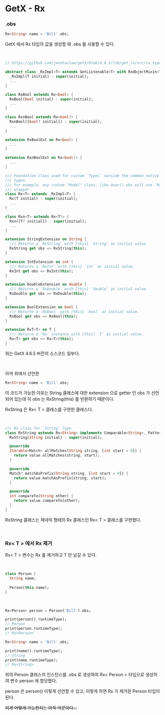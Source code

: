 # GetX - Rx

### .obs

```dart
Rx<String> name = 'Bill'.obs;
```

GetX 에서 Rx 타입의 값을 생성할 때 .obs 를 사용할 수 있다.

<br>

```dart
// https://github.com/jonataslaw/getx/blob/4.6.5/lib/get_rx/src/rx_types/rx_core/rx_impl.dart

abstract class _RxImpl<T> extends GetListenable<T> with RxObjectMixin<T> {
  _RxImpl(T initial) : super(initial);
  ...
}

class RxBool extends Rx<bool> {
  RxBool(bool initial) : super(initial);
  ...
}

class RxnBool extends Rx<bool?> {
  RxnBool([bool? initial]) : super(initial);
  ...
}

extension RxBoolExt on Rx<bool> {
  ...
}

extension RxnBoolExt on Rx<bool?> {
  ...
}

/// Foundation class used for custom `Types` outside the common native Dart
/// types.
/// For example, any custom "Model" class, like User().obs will use `Rx` as
/// wrapper.
class Rx<T> extends _RxImpl<T> {
  Rx(T initial) : super(initial);
  ...
}

class Rxn<T> extends Rx<T?> {
  Rxn([T? initial]) : super(initial);
  ...
}

extension StringExtension on String {
  /// Returns a `RxString` with [this] `String` as initial value.
  RxString get obs => RxString(this);
}

extension IntExtension on int {
  /// Returns a `RxInt` with [this] `int` as initial value.
  RxInt get obs => RxInt(this);
}

extension DoubleExtension on double {
  /// Returns a `RxDouble` with [this] `double` as initial value.
  RxDouble get obs => RxDouble(this);
}

extension BoolExtension on bool {
  /// Returns a `RxBool` with [this] `bool` as initial value.
  RxBool get obs => RxBool(this);
}

extension RxT<T> on T {
  /// Returns a `Rx` instance with [this] `T` as initial value.
  Rx<T> get obs => Rx<T>(this);
}
```

위는 GetX 4.6.5 버전의 소스코드 일부다.

<br>

아까 위에서 선언한

```dart
Rx<String> name = 'Bill'.obs;
```

이 코드가 가능한 이유는 String 클래스에 대한 extension 으로 getter 인 obs 가 선언되어 있는데 이 obs 는 RxString(this) 를 반환하기 때문이다. 

RxString 은 Rx< T > 클래스를 구현한 클래스다.

<br>

```dart
/// Rx class for `String` Type.
class RxString extends Rx<String> implements Comparable<String>, Pattern {
  RxString(String initial) : super(initial);

  @override
  Iterable<Match> allMatches(String string, [int start = 0]) {
    return value.allMatches(string, start);
  }

  @override
  Match? matchAsPrefix(String string, [int start = 0]) {
    return value.matchAsPrefix(string, start);
  }

  @override
  int compareTo(String other) {
    return value.compareTo(other);
  }
}

```

RxString 클래스는 제네릭 형태의 Rx 클래스인 Rx< T > 클래스를 구현했다.

<br>

### Rx< T > 에서 Rx 제거

Rx< T > 변수는 Rx 를 제거하고 T 만 남길 수 있다.

<br>

```dart
class Person {
  String name;
  
  Person(this.name);
}
```

<br>

```dart
Rx<Person> person = Person('Bill').obs;

print(person().runtimeType);
// Person
print(person.runtimeType);
// Rx<Person>

Rx<String> name = 'Bill'.obs;

print(name().runtimeType);
// String
print(name.runtimeType);
// Rx<String>
```

위의 Person 클래스의 인스턴스를 .obs 로 생성하여 Rx< Person > 타입으로 생성하여 변수 person 에 할당했다.

person 은 person() 이렇게 선언할 수 있고, 이렇게 하면 Rx 가 제거된 Person 타입이 된다.

~~이게 어떻게 가능한지는 아직 의문이다...~~

